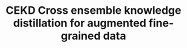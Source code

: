 ---
title: CEKD  Cross ensemble knowledge distillation for augmented fine-grained data
collection: publications
permalink: /publications/CEKD  Cross ensemble knowledge distillation for augmented fine-grained data
citation: Ke Zhang, Jin Fan, Shaoli Huang, Yongliang Qiao, Xiaofeng Yu, Feiwei Qin, Applied Intelligence. 2022 Mar 24,1-1.
---